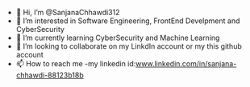 - 👋 Hi, I’m @SanjanaChhawdi312
- 👀 I’m interested in Software Engineering, FrontEnd Develpment and CyberSecurity
- 🌱 I’m currently learning CyberSecurity and Machine Learning
- 💞️ I’m looking to collaborate on my LinkdIn account or my this github account
- 📫 How to reach me -my linkedin id:www.linkedin.com/in/sanjana-chhawdi-88123b18b

<!---
SanjanaChhawdi312/SanjanaChhawdi312 is a ✨ special ✨ repository because its `README.md` (this file) appears on your GitHub profile.
You can click the Preview link to take a look at your changes.
--->
